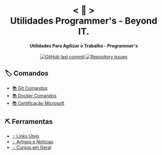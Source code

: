 <h1 align="center">
    < 📖 > <br>
    Utilidades Programmer's - Beyond IT.
</h1>
  
<h4 align="center">
  Utilidades Para Agilizar o Trabalho - Programmer's
</h4>

<p align="center"> 

  <a href="https://github.com/rafael-buttignon/Utilidades-Para-Estudo/commits?author=rafael-buttignon">
    <img alt="GitHub last commit" src="https://img.shields.io/github/last-commit/Nerd0000/Meus-Projetos.svg">
  </a>

  <a href="https://github.com/rafael-buttignon/Utilidades-Para-Estudo/issues">
    <img alt="Repository issues" src="https://img.shields.io/github/issues/Nerd0000/Meus-Projetos.svg">
  </a>

</p>

## 🏷️ Comandos

- [📚 Git Comandos](./config/ComandosGit.md)
- [📚 Docker Comandos](./config/Ferramentas.md)
- [📚 Certificação Microsoft](./config/Certificacao.md)

## ⛏ Ferramentas

- [💡 Links Úteis](./config/Ferramentas.md)
- [💡 Artigos e Notícias](./config/Ferramentas.md)
- [💡 Cursos em Geral](./config/Geral.md)




